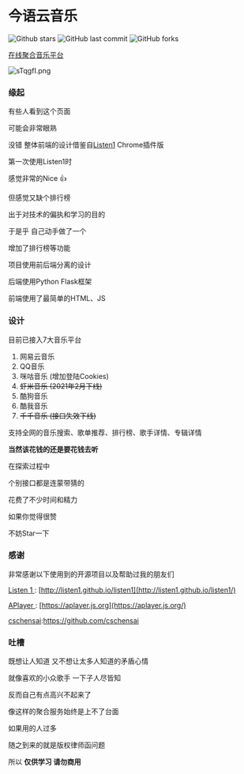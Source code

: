 # 今语云音乐

![Github stars](https://img.shields.io/github/stars/sadjjk/JinyuMusic.svg)   ![GitHub last commit](https://img.shields.io/github/last-commit/sadjjk/JinyuMusic)   ![GitHub forks](https://img.shields.io/github/forks/sadjjk/JinyuMusic?style=social)

[在线聚合音乐平台](https://music.wjinyu.top/)

![sTqgfI.png](https://s3.ax1x.com/2021/01/23/sTqgfI.png)

### 缘起

有些人看到这个页面

可能会非常眼熟

没错 整体前端的设计借鉴自[Listen1](https://listen1.github.io/listen1/) Chrome插件版

第一次使用Listen1时

感觉非常的Nice 👍

但感觉又缺个排行榜

出于对技术的偏执和学习的目的

于是乎 自己动手做了一个

增加了排行榜等功能

项目使用前后端分离的设计

后端使用Python  Flask框架

前端使用了最简单的HTML、JS

### 设计

目前已接入7大音乐平台

1. 网易云音乐
2. QQ音乐
3. 咪咕音乐 (增加登陆Cookies)
4. ~~虾米音乐 (2021年2月下线)~~
5. 酷狗音乐
6. 酷我音乐
7. ~~千千音乐 (接口失效下线)~~

支持全网的音乐搜索、歌单推荐、排行榜、歌手详情、专辑详情

**当然该花钱的还是要花钱去听**

在探索过程中 

个别接口都是连蒙带猜的

花费了不少时间和精力

如果你觉得很赞 

不妨Star一下

### 感谢

非常感谢以下使用到的开源项目以及帮助过我的朋友们

[Listen 1 ](http://listen1.github.io/listen1/): [http://listen1.github.io/listen1](http://listen1.github.io/listen1/)

[APlayer ](https://aplayer.js.org/): [https://aplayer.js.org](https://aplayer.js.org/)

[cschensai](https://github.com/cschensai):https://github.com/cschensai

### 吐槽

既想让人知道 又不想让太多人知道的矛盾心情

就像喜欢的小众歌手 一下子人尽皆知

反而自己有点高兴不起来了

像这样的聚合服务始终是上不了台面

如果用的人过多 

随之到来的就是版权律师函问题

所以 **仅供学习 请勿商用**

